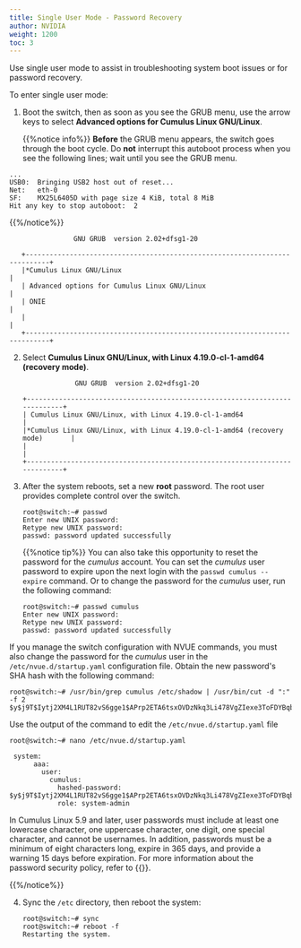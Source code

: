 ```yaml
---
title: Single User Mode - Password Recovery
author: NVIDIA
weight: 1200
toc: 3
---
```

Use single user mode to assist in troubleshooting system boot issues or for password recovery.

To enter single user mode:

1. Boot the switch, then as soon as you see the GRUB menu, use the arrow keys to select **Advanced options for Cumulus Linux GNU/Linux**.

   {{%notice info%}}
**Before** the GRUB menu appears, the switch goes through the boot cycle. Do **not** interrupt this autoboot process when you see the following lines; wait until you see the GRUB menu.

```
...
USB0:  Bringing USB2 host out of reset...
Net:   eth-0
SF:    MX25L6405D with page size 4 KiB, total 8 MiB
Hit any key to stop autoboot:  2
```
{{%/notice%}}

                    GNU GRUB  version 2.02+dfsg1-20

       +----------------------------------------------------------------------------+
       |*Cumulus Linux GNU/Linux                                                    |
       | Advanced options for Cumulus Linux GNU/Linux                               |
       | ONIE                                                                       |
       |                                                                            |
       +----------------------------------------------------------------------------+

2. Select **Cumulus Linux GNU/Linux, with Linux 4.19.0-cl-1-amd64 (recovery mode)**.

                    GNU GRUB  version 2.02+dfsg1-20

       +----------------------------------------------------------------------------+
       | Cumulus Linux GNU/Linux, with Linux 4.19.0-cl-1-amd64                       |
       |*Cumulus Linux GNU/Linux, with Linux 4.19.0-cl-1-amd64 (recovery mode)       |
       |                                                                            |
       +----------------------------------------------------------------------------+  

3. After the system reboots, set a new **root** password. The root user provides complete control over the switch.

       root@switch:~# passwd
       Enter new UNIX password:
       Retype new UNIX password:
       passwd: password updated successfully

    {{%notice tip%}}
You can also take this opportunity to reset the password for the *cumulus* account. You can set the *cumulus* user password to expire upon the next login with the `passwd cumulus --expire` command. Or to change the password for the *cumulus* user, run the following command:

       root@switch:~# passwd cumulus
       Enter new UNIX password:
       Retype new UNIX password:
       passwd: password updated successfully

If you manage the switch configuration with NVUE commands, you must also change the password for the *cumulus* user in the `/etc/nvue.d/startup.yaml` configuration file. Obtain the new password's SHA hash with the following command:

```
root@switch:~# /usr/bin/grep cumulus /etc/shadow | /usr/bin/cut -d ":" -f 2
$y$j9T$Iytj2XM4L1RUT82vS6gge1$APrp2ETA6tsxOVDzNkq3Li478VgZIexe3ToFDYBqb/.
```

Use the output of the command to edit the `/etc/nvue.d/startup.yaml` file

```
root@switch:~# nano /etc/nvue.d/startup.yaml

 system:
      aaa:
        user:
          cumulus:
            hashed-password: $y$j9T$Iytj2XM4L1RUT82vS6gge1$APrp2ETA6tsxOVDzNkq3Li478VgZIexe3ToFDYBqb/.
            role: system-admin
```

In Cumulus Linux 5.9 and later, user passwords must include at least one lowercase character, one uppercase character, one digit, one special character, and cannot be usernames. In addition, passwords must be a minimum of eight characters long, expire in 365 days, and provide a warning 15 days before expiration. For more information about the password security policy, refer to {{<link url="User-Accounts/#password-security" text="Password Security">}}.

{{%/notice%}}

4. Sync the `/etc` directory, then reboot the system:

       root@switch:~# sync
       root@switch:~# reboot -f
       Restarting the system.

